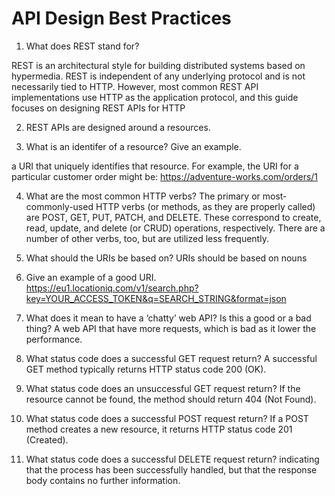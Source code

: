 # API Design Best Practices

1. What does REST stand for?

REST is an architectural style for building distributed systems based on hypermedia. REST is independent of any underlying protocol and is not necessarily tied to HTTP. However, most common REST API implementations use HTTP as the application protocol, and this guide focuses on designing REST APIs for HTTP

2. REST APIs are designed around a resources.

3. What is an identifer of a resource? Give an example.

 a URI that uniquely identifies that resource. For example, the URI for a particular customer order might be: https://adventure-works.com/orders/1

4. What are the most common HTTP verbs?
The primary or most-commonly-used HTTP verbs (or methods, as they are properly called) are POST, GET, PUT, PATCH, and DELETE. These correspond to create, read, update, and delete (or CRUD) operations, respectively. There are a number of other verbs, too, but are utilized less frequently.

5. What should the URIs be based on?
URIs should be based on nouns

6. Give an example of a good URI.
https://eu1.locationiq.com/v1/search.php?key=YOUR_ACCESS_TOKEN&q=SEARCH_STRING&format=json

7. What does it mean to have a ‘chatty’ web API? Is this a good or a bad thing?
A web API that have more requests, which is bad as it lower the performance.

8. What status code does a successful GET request return?
A successful GET method typically returns HTTP status code 200 (OK).

9. What status code does an unsuccessful GET request return?
If the resource cannot be found, the method should return 404 (Not Found).

10. What status code does a successful POST request return?
If a POST method creates a new resource, it returns HTTP status code 201 (Created).

11. What status code does a successful DELETE request return?
indicating that the process has been successfully handled, but that the response body contains no further information.